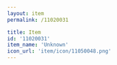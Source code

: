 ```yaml
---
layout: item
permalink: /11020031

title: Item
id: '11020031'
item_name: 'Unknown'
icon_url: 'item/icon/11050048.png'
---
```

